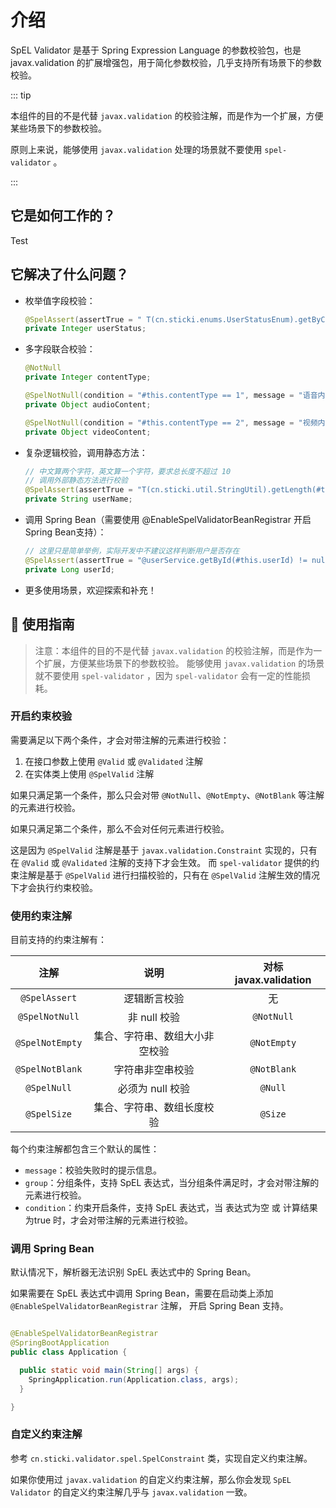 # 介绍

SpEL Validator 是基于 Spring Expression Language 的参数校验包，也是 javax.validation 的扩展增强包，用于简化参数校验，几乎支持所有场景下的参数校验。

::: tip

本组件的目的不是代替 `javax.validation` 的校验注解，而是作为一个扩展，方便某些场景下的参数校验。

原则上来说，能够使用 `javax.validation` 处理的场景就不要使用 `spel-validator` 。

:::

## 它是如何工作的？

Test

## 它解决了什么问题？

- 枚举值字段校验：
  ```java
  @SpelAssert(assertTrue = " T(cn.sticki.enums.UserStatusEnum).getByCode(#this.userStatus) != null ", message = "用户状态不合法")
  private Integer userStatus;
  ```

- 多字段联合校验：
  ```java
  @NotNull
  private Integer contentType;
  
  @SpelNotNull(condition = "#this.contentType == 1", message = "语音内容不能为空")
  private Object audioContent;
  
  @SpelNotNull(condition = "#this.contentType == 2", message = "视频内容不能为空")
  private Object videoContent;
  ```

- 复杂逻辑校验，调用静态方法：
  ```java
  // 中文算两个字符，英文算一个字符，要求总长度不超过 10
  // 调用外部静态方法进行校验
  @SpelAssert(assertTrue = "T(cn.sticki.util.StringUtil).getLength(#this.userName) <= 10", message = "用户名长度不能超过10")
  private String userName;
  ```

- 调用 Spring Bean（需要使用 @EnableSpelValidatorBeanRegistrar 开启Spring Bean支持）：
  ```java
  // 这里只是简单举例，实际开发中不建议这样判断用户是否存在
  @SpelAssert(assertTrue = "@userService.getById(#this.userId) != null", message = "用户不存在")
  private Long userId;
  ```

- 更多使用场景，欢迎探索和补充！

## 📖 使用指南

> 注意：本组件的目的不是代替 `javax.validation` 的校验注解，而是作为一个扩展，方便某些场景下的参数校验。
> 能够使用 `javax.validation` 的场景就不要使用 `spel-validator` ，因为 `spel-validator` 会有一定的性能损耗。

### 开启约束校验

需要满足以下两个条件，才会对带注解的元素进行校验：

1. 在接口参数上使用 `@Valid` 或 `@Validated` 注解
2. 在实体类上使用 `@SpelValid` 注解

如果只满足第一个条件，那么只会对带 `@NotNull`、`@NotEmpty`、`@NotBlank` 等注解的元素进行校验。

如果只满足第二个条件，那么不会对任何元素进行校验。

这是因为 `@SpelValid` 注解是基于 `javax.validation.Constraint` 实现的，只有在 `@Valid` 或 `@Validated` 注解的支持下才会生效。
而 `spel-validator` 提供的约束注解是基于 `@SpelValid` 进行扫描校验的，只有在 `@SpelValid` 注解生效的情况下才会执行约束校验。

### 使用约束注解

目前支持的约束注解有：

|       注解        |       说明        | 对标 javax.validation |
|:---------------:|:---------------:|:-------------------:|
|  `@SpelAssert`  |     逻辑断言校验      |          无          |
| `@SpelNotNull`  |    非 null 校验    |     `@NotNull`      |
| `@SpelNotEmpty` | 集合、字符串、数组大小非空校验 |     `@NotEmpty`     |
| `@SpelNotBlank` |    字符串非空串校验     |     `@NotBlank`     |
|   `@SpelNull`   |   必须为 null 校验   |       `@Null`       |
|   `@SpelSize`   |  集合、字符串、数组长度校验  |       `@Size`       |

每个约束注解都包含三个默认的属性：

- `message`：校验失败时的提示信息。
- `group`：分组条件，支持 SpEL 表达式，当分组条件满足时，才会对带注解的元素进行校验。
- `condition`：约束开启条件，支持 SpEL 表达式，当 表达式为空 或 计算结果为true 时，才会对带注解的元素进行校验。

### 调用 Spring Bean

默认情况下，解析器无法识别 SpEL 表达式中的 Spring Bean。

如果需要在 SpEL 表达式中调用 Spring Bean，需要在启动类上添加 `@EnableSpelValidatorBeanRegistrar` 注解，
开启 Spring Bean 支持。

```java

@EnableSpelValidatorBeanRegistrar
@SpringBootApplication
public class Application {

  public static void main(String[] args) {
    SpringApplication.run(Application.class, args);
  }

}
```

### 自定义约束注解

参考 `cn.sticki.validator.spel.SpelConstraint` 类，实现自定义约束注解。

如果你使用过 `javax.validation` 的自定义约束注解，那么你会发现 `SpEL Validator` 的自定义约束注解几乎与 `javax.validation`
一致。

